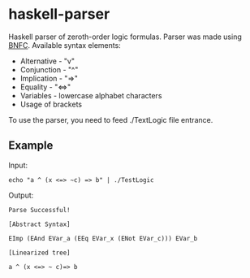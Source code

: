 # haskell-parser
Haskell parser of zeroth-order logic formulas.
Parser was made using [BNFC](https://github.com/BNFC/bnfc).
Available syntax elements:
* Alternative - "v"
* Conjunction - "^"
* Implication - "=>"
* Equality - "<=>"
* Variables - lowercase alphabet characters
* Usage of brackets

To use the parser, you need to feed ./TextLogic file entrance.
## Example
Input:
```
echo "a ^ (x <=> ~c) => b" | ./TestLogic
```

Output:
```
Parse Successful!

[Abstract Syntax]

EImp (EAnd EVar_a (EEq EVar_x (ENot EVar_c))) EVar_b

[Linearized tree]

a ^ (x <=> ~ c)=> b
```